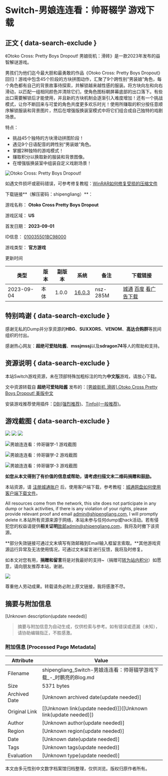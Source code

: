 # Switch-男娘连连看：帅哥辍学 游戏下载

## 正文 { data-search-exclude }


《Otoko Cross: Pretty Boys Dropout! 男娘街机：滑砖》是一款2023年发布的益智解谜游戏。

男孩们为他们迄今最大胆和最勇敢的作品《Otoko Cross: Pretty Boys Dropout》回归！游戏中包含45个阶段的方块拼图动作，汇聚了9个跨性别“男装娘”角色，每个角色都有自己的背景故事待探索，并解锁越来越性感的服装。将方块向左和向右滑动，以匹配一组相同颜色并清除它们，使角色图标朝屏幕底部的出口落下。有些出口需要解锁后才能使用，并且新的方块机制会逐渐引入难度增加！还有一个挑战模式，让你不断回来与可爱的角色共度更多欢乐时光！使用所赚取的积分按任意顺序解锁服装和背景图片，然后在增强版换装室模式中将它们组合成自己独特的戏剧场景。 

特点：
- 挑战45个独特的方块滑动拼图阶段！
- 遇见9个日语配音的跨性别“男装娘”角色。
- 掌握2种独特的游戏模式！
- 赚取积分以换取新的服装和背景图像。
- 在增强版换装室中组装自定义戏剧场景！

![Otoko Cross: Pretty Boys Dropout!](https://pic.shipengliang.com/wp-content/uploads/2023/09/Otoko-Cross-Pretty-Boys-Dropout.jpg)

如遇文件损坏或密码错误，可参考修复教程：[WinRAR如何修复受损的压缩文件](https://shipengliang.com/software-exp/winrar%e5%a6%82%e4%bd%95%e4%bf%ae%e5%a4%8d%e5%8f%97%e6%8d%9f%e7%9a%84%e5%8e%8b%e7%bc%a9%e6%96%87%e4%bb%b6.html)

下载链接**（解压密码：shipengliang）**：

游戏名称：
**Otoko Cross Pretty Boys Dropout**

游戏区域：
**US**

首发日期：
**2023-09-01**

ID信息：
[010035501BC98000](https://tinfoil.io/Title/010035501BC98000 "点击查看本体[010035501BC98000]详情,BID:DF5C69DD085716E5")

游戏类型：
**官方游戏**

更新时间

| 类型      | 版本     | 副版本 | 系统  | 备注 | 下载链接 |
| --------- | -------- | ------ | ----- | ---- | -------- |
| 2023-09-04 | 本体     | 1.0.0  | [16.0.3](javascript:alert('最低可运行系统版本:16.0.3'); "最低可运行系统版本:16.0.3") | nsz-285M | [城通](https://shipengliang.com/go/lnqr9qdl2ufq "2023-09-04 更新") [百度](https://shipengliang.com/go/yue5qd3hg8uo) [看广告下载](https://www.shipengliang.com/ct/930293289.html) |

## 特别鸣谢 { data-search-exclude }

感谢无私的Dump并分享资源的**HBG**、**SUXXORS**、**VENOM**、**高达合购群**等民间组织的付出。

感谢热心网友：**超绝可爱陆陆酱**、**mssjmssj**以及**sdragon74**等人的帮助和支持。

## 资源说明 { data-search-exclude }

本站Switch游戏资源，未在顶部特殊加粗标注的均为**中文版**游戏，请放心下载。

文中资源转载自 **超绝可爱陆陆酱** 发布的：[\[男娘街机 滑砖\].Otoko Cross Pretty Boys Dropout! 美版中文](https://shipengliang.com/go/pys7isgsc0td)

安装游戏推荐使用插件：[DBI(强烈推荐)](https://shipengliang.com/games/switch-dbi-%e5%9b%be%e6%96%87%e4%bd%bf%e7%94%a8%e6%95%99%e7%a8%8b.html)、[Tinfoil(一般推荐)](https://shipengliang.com/games/switch-tinfoil-%e5%9b%be%e6%96%87%e4%bd%bf%e7%94%a8%e6%95%99%e7%a8%8b.html)。

## 游戏截图 { data-search-exclude }

![](//pic.shipengliang.com/NS/010035501BC98000-1.jpg)
![](//pic.shipengliang.com/NS/010035501BC98000-2.jpg)
![](//pic.shipengliang.com/NS/010035501BC98000-3.jpg)

![男娘连连看：帅哥辍学-1 游戏截图](//pic.shipengliang.com/NS/010035501BC98000-1.jpg)

![男娘连连看：帅哥辍学-2 游戏截图](//pic.shipengliang.com/NS/010035501BC98000-2.jpg)

![男娘连连看：帅哥辍学-3 游戏截图](//pic.shipengliang.com/NS/010035501BC98000-3.jpg)

**如您从本文得到了有价值的信息或帮助，请考虑扫描文末二维码捐赠和鼓励。**

本站资源，请 [注册城通账户](/%e5%9f%8e%e9%80%9a%e7%bd%91%e7%9b%98%e8%b4%a6%e6%88%b7%e6%b3%a8%e5%86%8c) 后，使用客户端下载，参考教程：[城通网盘如何使用客户端下载文件](https://shipengliang.com/software-exp/%e5%9f%8e%e9%80%9a%e7%bd%91%e7%9b%98%e5%a6%82%e4%bd%95%e4%bd%bf%e7%94%a8%e5%ae%a2%e6%88%b7%e7%ab%af%e4%b8%8b%e8%bd%bd%e6%96%87%e4%bb%b6.html)。

All resources come from the network, this site does not participate in any dump or hack activities, if there is any violation of your rights, please provide relevant proof and email admin@shipengliang.com, I will promptly delete it.本站所有资源来源于网络，本站未参与任何dump或hack活动。若有侵犯您的权益请提供**相关证明**致邮admin@shipengliang.com，我将及时撤下该资源。

**部分失效链接可通过文末填写有效邮箱到Email输入框留言索取。**其他游戏资源运行异常及无法使用情况，可通过文末留言进行反馈，我将及时修复。

如本文对您有用，**捐赠和留言**将是对我最好的支持~（捐赠可[转为站内积分](/user/)）如愿意，请向朋友推荐本站，谢谢。

![](https://pic.shipengliang.com/wp-content/uploads/2020/03/qrcode.jpg)

尊重他人劳动成果。转载请务必附上原文链接，我将感激不尽。
<!-- tcd_original_link https://shipengliang.com/download/switch/switch-%E7%94%B7%E5%A8%98%E8%BF%9E%E8%BF%9E%E7%9C%8B%EF%BC%9A%E5%B8%85%E5%93%A5%E8%BE%8D%E5%AD%A6-%E6%B8%B8%E6%88%8F%E4%B8%8B%E8%BD%BD.html -->


## 摘要与附加信息

<!-- tcd_abstract -->
[Unknown description(update needed)]
<!-- tcd_abstract_end -->

> 摘要与附加信息为自动生成，仅供检索与参考。如有错误或遗漏（未知），请协助编辑指正，不胜感激。

### 附加信息 [Processed Page Metadata]

| Attribute       | Value                                  |
|-----------------|----------------------------------------|
| Filename        | shipengliang_Switch-男娘连连看：帅哥辍学游戏下载_-_时鹏亮的Blog.md                             |
| Size            | 5371 bytes                           |
| Archived Date   | [Unknown archived date(update needed)]                             |
| Original Link   | [[Unknown link(update needed)]]([Unknown link(update needed)])                       |
| Author          | [Unknown author(update needed)]                               |
| Region          | [Unknown region(update needed)]                               |
| Date            | [Unknown date(update needed)]                                 |
| Tags            | [Unknown tags(update needed)]                                 |
| Evaluation            | [Unknown type(update needed)]                                 |
<!-- tcd_table_end -->

本文由多元性别中文数字档案馆归档整理，仅供浏览。版权归原作者所有。

